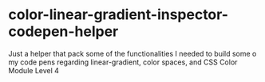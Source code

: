# color-linear-gradient-inspector-codepen-helper
Just a helper that pack some of the functionalities I needed to build some o my code pens regarding linear-gradient, color spaces, and CSS Color Module Level 4
